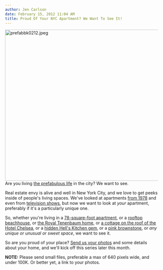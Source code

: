```yaml
---
author: Jen Carlson
date: February 15, 2012 11:04 AM
title: Proud Of Your NYC Apartment? We Want To See It!
---
```


<p><span class="mt-enclosure mt-enclosure-image" style="display: inline;"> <img alt="prefabbk0212.jpeg" src="https://web.archive.org/web/20120602120911im_/http://gothamist.com/attachments/arts_jen/prefabbk0212.jpeg" width="640" height="498" class="image-none"> </span><br>
<span class="photo_caption">Are you living <a href="https://web.archive.org/web/20120602120911/http://gothamist.com/2008/08/27/prefab_in_williamsburg.php">the prefabulous life</a> in the city? We want to see.</span></p>

<p>Real estate envy is alive and well in New York City, and we love to get peeks inside of people&apos;s living spaces. We&apos;ve looked at apartments <a href="https://web.archive.org/web/20120602120911/http://gothamist.com/2011/10/03/brooklyn_apartments.php#photo-1">from 1978</a> and even from <a href="https://web.archive.org/web/20120602120911/http://gothamist.com/2011/05/10/nyc_as_seen_on_tv_top_5_worst.php#photo-1">television shows</a>, but now we want to look at <em>your</em> apartment, preferably if it&apos;s a particularly unique one. </p>

<p>So, whether you&apos;re living in a <a href="https://web.archive.org/web/20120602120911/http://gothamist.com/2011/08/06/video_is_this_78-square-foot_apartm.php">78-square-foot apartment</a>, or a <a href="https://web.archive.org/web/20120602120911/http://www.scoutingny.com/?p=200">rooftop beachhouse</a>, or <a href="https://web.archive.org/web/20120602120911/http://gothamist.com/2011/07/19/video_dropping_by_the_royal_tenenba.php">the Royal Tenenbaum home</a>, or <a href="https://web.archive.org/web/20120602120911/http://gothamist.com/2011/01/20/hotel_chelsea_update.php">a cottage on the roof of the Hotel Chelsea</a>, or a <a href="https://web.archive.org/web/20120602120911/http://gothamist.com/2010/04/06/hidden_courtyard.php">hidden Hell&apos;s Kitchen gem</a>, or a <a href="https://web.archive.org/web/20120602120911/http://gothamist.com/2009/10/13/little_pink_house.php">pink brownstone</a>, or <em>any unique or unusual or sweet space</em>, we want to see it. </p>

<p>So are you proud of your place? <a href="https://web.archive.org/web/20120602120911/mailto:photos@gothamist.com">Send us your photos</a> and some details about your home, and we&apos;ll kick off this series later this month.</p>

<p><strong>NOTE:</strong> Please send small files, preferable a max of 640 pixels wide, and under 100K. Or better yet, a link to your photos.</p>